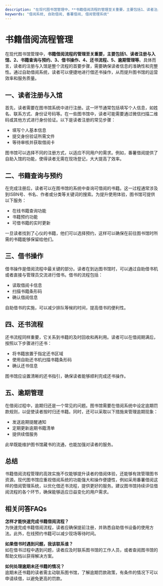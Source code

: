 ```yaml
---
description: "在现代图书馆管理中，**书籍借阅流程的管理至关重要，主要包括1、读者注册与入馆、2、书籍查询与预约、3、借书操作、4、还书流程、5、逾期管理等**。具体而言，读者的注册与入馆是整个流程的首要步骤，需要确保读者信息的准确性和完整性。通过自助借阅系统，读者可以便捷地进行借还书操作，从而提升图书馆的运营效率和服务质量。"
keywords: "借阅系统, 自助借阅, 番薯借阅, 借阅管理系统"
---
```

# 书籍借阅流程管理

在现代图书馆管理中，**书籍借阅流程的管理至关重要，主要包括1、读者注册与入馆、2、书籍查询与预约、3、借书操作、4、还书流程、5、逾期管理等**。具体而言，读者的注册与入馆是整个流程的首要步骤，需要确保读者信息的准确性和完整性。通过自助借阅系统，读者可以便捷地进行借还书操作，从而提升图书馆的运营效率和服务质量。

## 一、读者注册与入馆

首先，读者需要在图书馆系统中进行注册。这一环节通常包括填写个人信息，如姓名、联系方式、身份证号码等。在一些图书馆中，读者可能需要通过微信扫描二维码或其他方式进行身份验证。以下是读者注册的常见步骤：

- 填写个人基本信息
- 提交身份验证所需文件
- 等待审核并获取借阅卡

图书馆可以选择不同的注册方式，以适应不同用户的需求。例如，番薯借阅提供了自助入馆的功能，使得读者无需在现场登记，大大提高了效率。

## 二、书籍查询与预约

在完成注册后，读者可以在图书馆的系统中查询可借阅的书籍。这一过程通常涉及到ISBN号、书名、作者或分类等关键词的搜索。为提升使用体验，图书馆可提供以下服务：

- 在线书籍查询功能
- 书籍预约功能
- 可借书籍的实时更新

一旦读者找到了心仪的书籍，他们可以选择预约，这样可以确保在前往图书馆时所需的书籍能够保留给他们。

## 三、借书操作

借书操作是借阅流程中最关键的部分。读者在到达图书馆时，可以通过自助借书机或者直接与管理员交流进行借书。借书的流程包括：

- 读取借阅卡信息
- 扫描书籍条形码
- 确认借阅信息

自助借书的实施，可以减少排队等候的时间，提高借书的便利性。

## 四、还书流程

还书流程同样重要，它关系到书籍的及时回收和再利用。读者可以在借阅期满后，按照以下步骤进行还书：

- 将书籍放置于指定还书区域
- 使用自助还书机扫描书籍条形码
- 确认还书信息

图书馆应设置清晰的还书指引，确保读者能够顺利完成还书操作。

## 五、逾期管理

在借阅过程中，逾期归还是一个常见的问题。图书馆需要在借阅系统中设定逾期罚款规则，以促使读者按时归还书籍。同时，还可以采取以下措施来管理逾期现象：

- 发送逾期提醒通知
- 定期更新逾期书籍清单
- 提供续借服务

此举既能维护图书馆藏书的流通，也能加强对读者的服务。

## 总结

书籍借阅流程管理的高效实施不仅能够提升读者的借阅体验，还能够有效管理图书资源。现代图书馆应重视借阅系统的功能强大和操作便捷性，例如采用番薯借阅这样的借阅管理系统，以优化借还书流程，提供更好的服务。建议图书馆持续评估借阅流程的各个环节，确保能够适应日益变化的用户需求。

## 相关问答FAQs

**怎样才能快速完成书籍借阅流程？**  
为快速完成书籍借阅流程，读者应确保提前注册，并熟悉自助借书设备的使用方法。此外，在线预约书籍可以减少现场等待时间。

**如果借书时遇到问题，我该联系谁？**  
如在借书过程中遇到问题，读者应及时联系图书馆的工作人员，或者查阅图书馆的帮助文档以获得解决方案。

**如何处理逾期未还书籍的情况？**  
逾期未还书籍的读者需主动联系图书馆，了解逾期罚款政策，有条件的情况下可以申请续借，以避免更高的罚款。

